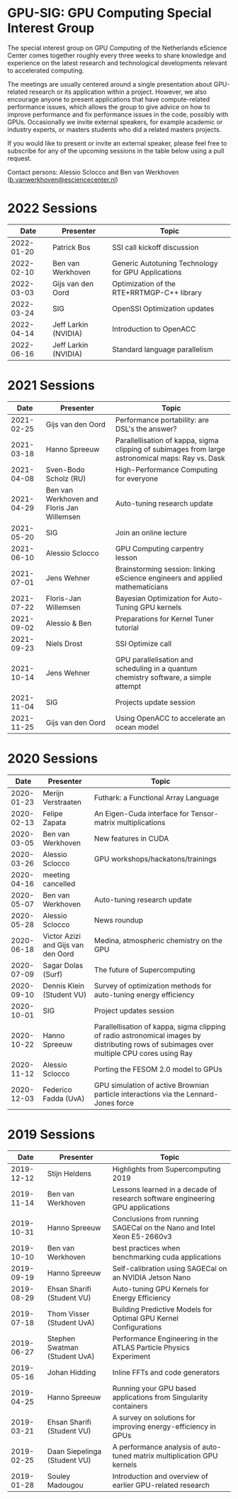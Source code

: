 # GPU-SIG: GPU Computing Special Interest Group

The special interest group on GPU Computing of the Netherlands eScience Center comes together roughly every three weeks to share knowledge and experience on the latest research and technological developments relevant to accelerated computing. 

The meetings are usually centered around a single presentation about GPU-related research or its application within a project. However, we also encourage anyone to present applications that have compute-related performance issues, which allows the group to give advice on how to improve performance and fix performance issues in the code, possibly with GPUs. Occasionally we invite external speakers, for example academic or industry experts, or masters students who did a related masters projects.

If you would like to present or invite an external speaker, please feel free to subscribe for any of the upcoming sessions in the table below using a pull request.

Contact persons: Alessio Sclocco and Ben van Werkhoven (b.vanwerkhoven@esciencecenter.nl)

# 2022 Sessions

| Date | Presenter | Topic |
|------|----------------|-------|
| 2022-01-20 | Patrick Bos | SSI call kickoff discussion |
| 2022-02-10 | Ben van Werkhoven | Generic Autotuning Technology for GPU Applications |
| 2022-03-03 | Gijs van den Oord | Optimization of the RTE+RRTMGP-C++ library |
| 2022-03-24 | SIG | OpenSSI Optimization updates |
| 2022-04-14 | Jeff Larkin (NVIDIA) | Introduction to OpenACC |
| 2022-06-16 | Jeff Larkin (NVIDIA) | Standard language parallelism |

# 2021 Sessions

| Date | Presenter | Topic |
|------|----------------|-------|
| 2021-02-25 | Gijs van den Oord | Performance portability: are DSL's the answer? |
| 2021-03-18 | Hanno Spreeuw | Parallellisation of kappa, sigma clipping of subimages from large astronomical maps: Ray vs. Dask |
| 2021-04-08 | Sven-Bodo Scholz (RU) | High-Performance Computing for everyone |
| 2021-04-29 | Ben van Werkhoven and Floris Jan Willemsen | Auto-tuning research update |
| 2021-05-20 | SIG | Join an online lecture |
| 2021-06-10 | Alessio Sclocco | GPU Computing carpentry lesson |
| 2021-07-01 | Jens Wehner | Brainstorming session: linking eScience engineers and applied mathematicians |
| 2021-07-22 | Floris-Jan Willemsen | Bayesian Optimization for Auto-Tuning GPU kernels |
| 2021-09-02 | Alessio & Ben | Preparations for Kernel Tuner tutorial |
| 2021-09-23 | Niels Drost | SSI Optimize call | 
| 2021-10-14 | Jens Wehner | GPU parallelisation and scheduling in a quantum chemistry software, a simple attempt | 
| 2021-11-04 | SIG | Projects update session | 
| 2021-11-25 | Gijs van den Oord | Using OpenACC to accelerate an ocean model | 


# 2020 Sessions

| Date | Presenter | Topic |
|------|----------------|-------|
| 2020-01-23 | Merijn Verstraaten | Futhark: a Functional Array Language |
| 2020-02-13 | Felipe Zapata | An Eigen-Cuda interface for Tensor-matrix multiplications |
| 2020-03-05 | Ben van Werkhoven | New features in CUDA |
| 2020-03-26 | Alessio Sclocco | GPU workshops/hackatons/trainings |
| 2020-04-16 | meeting cancelled |  |
| 2020-05-07 | Ben van Werkhoven | Auto-tuning research update |
| 2020-05-28 | Alessio Sclocco | News roundup |
| 2020-06-18 | Victor Azizi and Gijs van den Oord | Medina, atmospheric chemistry on the GPU |
| 2020-07-09 | Sagar Dolas (Surf) | The future of Supercomputing |
| 2020-09-10 | Dennis Klein (Student VU) | Survey of optimization methods for auto-tuning energy efficiency |
| 2020-10-01 | SIG | Project updates session |
| 2020-10-22 | Hanno Spreeuw | Parallellisation of kappa, sigma clipping of radio astronomical images by distributing rows of subimages over multiple CPU cores using Ray |
| 2020-11-12 | Alessio Sclocco | Porting the FESOM 2.0 model to GPUs |
| 2020-12-03 | Federico Fadda (UvA) | GPU simulation of active Brownian particle interactions via the Lennard-Jones force |


# 2019 Sessions

| Date | Presenter | Topic |
|------|----------------|-------|
| 2019-12-12 | Stijn Heldens | Highlights from Supercomputing 2019 |
| 2019-11-14 | Ben van Werkhoven | Lessons learned in a decade of research software engineering GPU applications |
| 2019-10-31 | Hanno Spreeuw | Conclusions from running SAGECal on the Nano and Intel Xeon E5-2660v3|
| 2019-10-10 | Ben van Werkhoven | best practices when benchmarking cuda applications |
| 2019-09-19 | Hanno Spreeuw | Self-calibration using SAGECal on an NVIDIA Jetson Nano |
| 2019-08-29 | Ehsan Sharifi (Student VU) | Auto-tuning GPU Kernels for Energy Efficiency |
| 2019-07-18 | Thom Visser (Student UvA) | Building Predictive Models for Optimal GPU Kernel Configurations |
| 2019-06-27 | Stephen Swatman (Student UvA) | Performance Engineering in the ATLAS Particle Physics Experiment |
| 2019-05-16 | Johan Hidding | Inline FFTs and code generators |
| 2019-04-25 | Hanno Spreeuw | Running your GPU based applications from Singularity containers |
| 2019-03-21 | Ehsan Sharifi (Student VU) | A survey on solutions for improving energy-efficiency in GPUs |
| 2019-02-25 | Daan Siepelinga (Student VU) | A performance analysis of auto-tuned matrix multiplication GPU kernels |
| 2019-01-28 | Souley Madougou | Introduction and overview of earlier GPU-related research |






